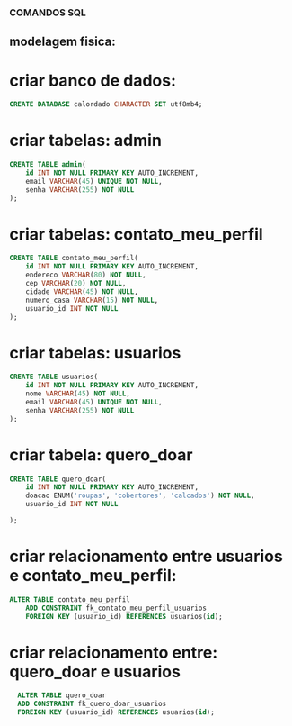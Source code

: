 ### COMANDOS SQL

## modelagem fisica:

# criar banco de dados:

``` sql
CREATE DATABASE calordado CHARACTER SET utf8mb4;

```

# criar tabelas: admin


``` sql
CREATE TABLE admin(
    id INT NOT NULL PRIMARY KEY AUTO_INCREMENT,
    email VARCHAR(45) UNIQUE NOT NULL,
    senha VARCHAR(255) NOT NULL
);
```

# criar tabelas: contato_meu_perfil

``` sql
CREATE TABLE contato_meu_perfil(
    id INT NOT NULL PRIMARY KEY AUTO_INCREMENT,
    endereco VARCHAR(80) NOT NULL,
    cep VARCHAR(20) NOT NULL,
    cidade VARCHAR(45) NOT NULL,
    numero_casa VARCHAR(15) NOT NULL,
    usuario_id INT NOT NULL
);
```

# criar tabelas: usuarios

``` sql
CREATE TABLE usuarios(
    id INT NOT NULL PRIMARY KEY AUTO_INCREMENT,
    nome VARCHAR(45) NOT NULL,
    email VARCHAR(45) UNIQUE NOT NULL,
    senha VARCHAR(255) NOT NULL
);
```

# criar tabela: quero_doar 

``` sql
CREATE TABLE quero_doar(
    id INT NOT NULL PRIMARY KEY AUTO_INCREMENT,
    doacao ENUM('roupas', 'cobertores', 'calcados') NOT NULL,
    usuario_id INT NOT NULL

);
```

# criar relacionamento entre usuarios e contato_meu_perfil:

``` sql
ALTER TABLE contato_meu_perfil
    ADD CONSTRAINT fk_contato_meu_perfil_usuarios
    FOREIGN KEY (usuario_id) REFERENCES usuarios(id);
```

# criar relacionamento entre: quero_doar e usuarios

```sql
  ALTER TABLE quero_doar
  ADD CONSTRAINT fk_quero_doar_usuarios
  FOREIGN KEY (usuario_id) REFERENCES usuarios(id);
```